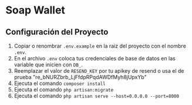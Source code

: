 # Soap Wallet

## Configuración del Proyecto

1. Copiar o renombrar  `.env.example` en la raiz del proyecto con el nombre `.env`.
2. En el archivo `.env` coloca tus credenciales de base de datos en las variable que inicien con `DB_`.
3. Reemplazar el valor de `RESEND_KEY` por tu apikey de resend o usa el de prueba "re_bNURZbrb_LjFfdpRPqdAWDfMyh8jUpxYb"
4. Ejecuta el comando `composer install`
5. Ejecuta el comando `php artisan:migrate`
6. Ejecuta el comando `php artisan serve --host=0.0.0.0 --port=8000`

